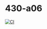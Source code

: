 # 430-a06
[![CI](https://github.com/akleinecke/430-a06/actions/workflows/main.yml/badge.svg)](https://github.com/akleinecke/430-a06/actions/workflows/main.yml)